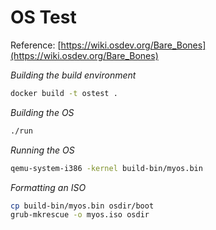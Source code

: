 # OS Test

Reference: [https://wiki.osdev.org/Bare_Bones](https://wiki.osdev.org/Bare_Bones)

*Building the build environment*

``` sh
docker build -t ostest .
```

*Building the OS*

``` sh
./run
```

*Running the OS*

``` sh
qemu-system-i386 -kernel build-bin/myos.bin
```

*Formatting an ISO*

``` sh
cp build-bin/myos.bin osdir/boot
grub-mkrescue -o myos.iso osdir
```
